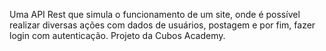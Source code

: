 Uma API Rest que simula o funcionamento de um site, onde é possível realizar diversas ações com dados de usuários, postagem e por fim, fazer login com autenticação.
Projeto da Cubos Academy.
